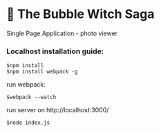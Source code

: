 # :japanese_ogre: The Bubble Witch Saga 

Single Page Application - photo viewer

### Localhost installation guide:

```
$npm install
$npm install webpack -g
```

run webpack:

```
$webpack --watch
```

run server on http://localhost:3000/ 

```
$node index.js
```
